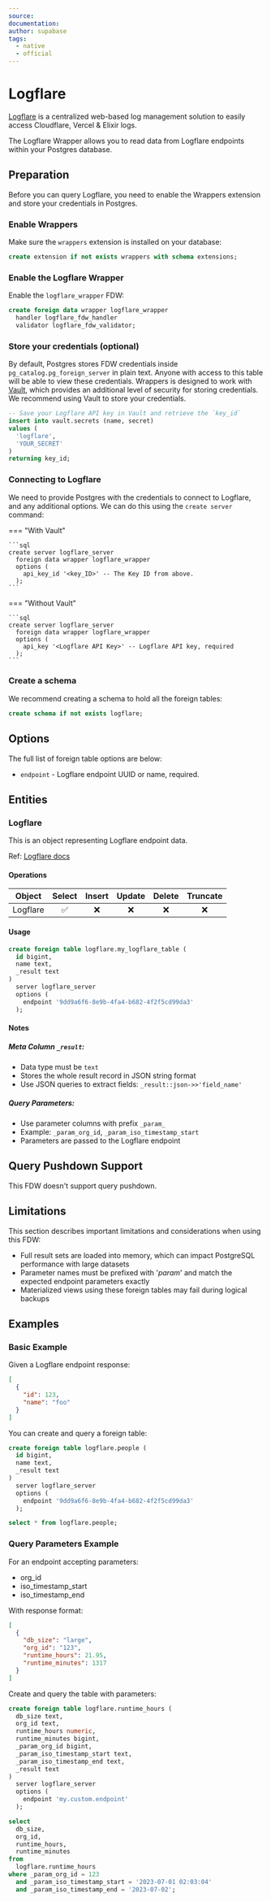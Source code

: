 ```yaml
---
source:
documentation:
author: supabase
tags:
  - native
  - official
---
```


# Logflare

[Logflare](https://logflare.app) is a centralized web-based log management solution to easily access Cloudflare, Vercel & Elixir logs.

The Logflare Wrapper allows you to read data from Logflare endpoints within your Postgres database.

## Preparation

Before you can query Logflare, you need to enable the Wrappers extension and store your credentials in Postgres.

### Enable Wrappers

Make sure the `wrappers` extension is installed on your database:

```sql
create extension if not exists wrappers with schema extensions;
```

### Enable the Logflare Wrapper

Enable the `logflare_wrapper` FDW:

```sql
create foreign data wrapper logflare_wrapper
  handler logflare_fdw_handler
  validator logflare_fdw_validator;
```

### Store your credentials (optional)

By default, Postgres stores FDW credentials inside `pg_catalog.pg_foreign_server` in plain text. Anyone with access to this table will be able to view these credentials. Wrappers is designed to work with [Vault](https://supabase.com/docs/guides/database/vault), which provides an additional level of security for storing credentials. We recommend using Vault to store your credentials.

```sql
-- Save your Logflare API key in Vault and retrieve the `key_id`
insert into vault.secrets (name, secret)
values (
  'logflare',
  'YOUR_SECRET'
)
returning key_id;
```

### Connecting to Logflare

We need to provide Postgres with the credentials to connect to Logflare, and any additional options. We can do this using the `create server` command:

=== "With Vault"

    ```sql
    create server logflare_server
      foreign data wrapper logflare_wrapper
      options (
        api_key_id '<key_ID>' -- The Key ID from above.
      );
    ```

=== "Without Vault"

    ```sql
    create server logflare_server
      foreign data wrapper logflare_wrapper
      options (
        api_key '<Logflare API Key>' -- Logflare API key, required
      );
    ```

### Create a schema

We recommend creating a schema to hold all the foreign tables:

```sql
create schema if not exists logflare;
```

## Options

The full list of foreign table options are below:

- `endpoint` - Logflare endpoint UUID or name, required.

## Entities

### Logflare

This is an object representing Logflare endpoint data.

Ref: [Logflare docs](https://logflare.app)

#### Operations

| Object   | Select | Insert | Update | Delete | Truncate |
| -------- | :----: | :----: | :----: | :----: | :------: |
| Logflare |   ✅    |   ❌    |   ❌    |   ❌    |    ❌     |

#### Usage

```sql
create foreign table logflare.my_logflare_table (
  id bigint,
  name text,
  _result text
)
  server logflare_server
  options (
    endpoint '9dd9a6f6-8e9b-4fa4-b682-4f2f5cd99da3'
  );
```

#### Notes

##### Meta Column `_result`:
  - Data type must be `text`
  - Stores the whole result record in JSON string format
  - Use JSON queries to extract fields: `_result::json->>'field_name'`

##### Query Parameters:
  - Use parameter columns with prefix `_param_`
  - Example: `_param_org_id`, `_param_iso_timestamp_start`
  - Parameters are passed to the Logflare endpoint

## Query Pushdown Support

This FDW doesn't support query pushdown.

## Limitations

This section describes important limitations and considerations when using this FDW:

- Full result sets are loaded into memory, which can impact PostgreSQL performance with large datasets
- Parameter names must be prefixed with '_param_' and match the expected endpoint parameters exactly
- Materialized views using these foreign tables may fail during logical backups

## Examples

### Basic Example

Given a Logflare endpoint response:
```json
[
  {
    "id": 123,
    "name": "foo"
  }
]
```

You can create and query a foreign table:

```sql
create foreign table logflare.people (
  id bigint,
  name text,
  _result text
)
  server logflare_server
  options (
    endpoint '9dd9a6f6-8e9b-4fa4-b682-4f2f5cd99da3'
  );

select * from logflare.people;
```

### Query Parameters Example

For an endpoint accepting parameters:

- org_id
- iso_timestamp_start
- iso_timestamp_end

With response format:
```json
[
  {
    "db_size": "large",
    "org_id": "123",
    "runtime_hours": 21.95,
    "runtime_minutes": 1317
  }
]
```

Create and query the table with parameters:

```sql
create foreign table logflare.runtime_hours (
  db_size text,
  org_id text,
  runtime_hours numeric,
  runtime_minutes bigint,
  _param_org_id bigint,
  _param_iso_timestamp_start text,
  _param_iso_timestamp_end text,
  _result text
)
  server logflare_server
  options (
    endpoint 'my.custom.endpoint'
  );

select
  db_size,
  org_id,
  runtime_hours,
  runtime_minutes
from
  logflare.runtime_hours
where _param_org_id = 123
  and _param_iso_timestamp_start = '2023-07-01 02:03:04'
  and _param_iso_timestamp_end = '2023-07-02';
```
